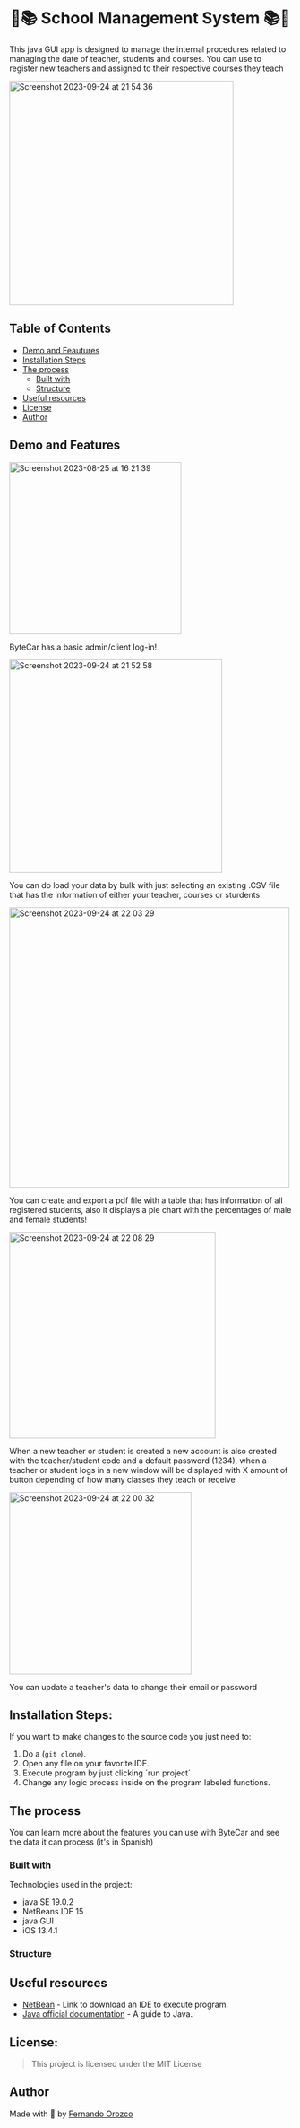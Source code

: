 <h1 align="center" id="title">🏫📚 School Management System 📚🏫</h1>
<p>This java GUI app is designed to manage the internal procedures related to managing the date of teacher, students and courses. You can use to register new teachers and assigned to their respective courses they teach</p>


<img width="400" alt="Screenshot 2023-09-24 at 21 54 36" src="https://github.com/Fer-dev-gt/School-Management-System/assets/119085740/d665d7f1-8cf6-4d71-975f-3f811059f46b">

## Table of Contents

- [Demo and Feautures](#demo-and-features)
- [Installation Steps](#installation-steps)
- [The process](#the-process)
  - [Built with](#built-with)
  - [Structure](#structure)
- [Useful resources](#useful-resources)
- [License](#license)
- [Author](#author)

## Demo and Features
<img width="307" alt="Screenshot 2023-08-25 at 16 21 39" src="https://github.com/Fer-dev-gt/ByteCar-Car-Rental-Service/assets/119085740/18f8227d-f5dc-4962-ae17-b3de43d38dad">
<p>ByteCar has a basic admin/client log-in!</p>

<img width="380" alt="Screenshot 2023-09-24 at 21 52 58" src="https://github.com/Fer-dev-gt/School-Management-System/assets/119085740/561cb1b6-138a-4147-9d54-799fdb2c396a">
<p>You can do load your data by bulk with just selecting an existing .CSV file that has the information of either your teacher, courses or sturdents</p>

<img width="500" alt="Screenshot 2023-09-24 at 22 03 29" src="https://github.com/Fer-dev-gt/School-Management-System/assets/119085740/50aa63f7-6523-4c71-b63b-c6163880d041">
<p>You can create and export a pdf file with a table that has information of all registered students, also it displays a pie chart with the percentages of male and female students!</p>

<img width="368" alt="Screenshot 2023-09-24 at 22 08 29" src="https://github.com/Fer-dev-gt/School-Management-System/assets/119085740/34811568-1192-4ec8-afce-70529444dccd">
<p>When a new teacher or student is created a new account is also created with the teacher/student code and a default password (1234), when a teacher or student logs in a new window will be displayed with X amount of button depending of how many classes they teach or receive</p>

<img width="325" alt="Screenshot 2023-09-24 at 22 00 32" src="https://github.com/Fer-dev-gt/School-Management-System/assets/119085740/d2988c5d-53f9-4f8a-81ea-a9cad9b0ffa1">
<p>You can update a teacher's data to change their email or password</p>

## Installation Steps:
If you want to make changes to the source code you just need to:

1. Do a (`git clone`).
2. Open any file on your favorite IDE.
3. Execute program by just clicking ´run project´
4. Change any logic process inside on the program labeled functions.

## The process 
You can learn more about the features you can use with ByteCar and see the data it can process (it's in Spanish)

### Built with
Technologies used in the project:

*   java SE 19.0.2
*   NetBeans IDE 15
*   java GUI
*   iOS 13.4.1

### Structure

## Useful resources

* [NetBean](https://netbeans.apache.org/) - Link to download an IDE to execute program.
* [Java official documentation](https://docs.oracle.com/javase/tutorial/java/IandI/defaultmethods.html) - A guide to Java.

## License:

> This project is licensed under the MIT License

## Author

Made with 💜 by [Fernando Orozco](https://www.linkedin.com/in/fernando-orozco-velasquez/)
